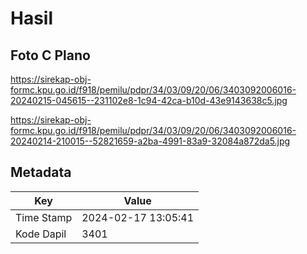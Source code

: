 # Hasil

## Foto C Plano

https://sirekap-obj-formc.kpu.go.id/f918/pemilu/pdpr/34/03/09/20/06/3403092006016-20240215-045615--231102e8-1c94-42ca-b10d-43e9143638c5.jpg

https://sirekap-obj-formc.kpu.go.id/f918/pemilu/pdpr/34/03/09/20/06/3403092006016-20240214-210015--52821659-a2ba-4991-83a9-32084a872da5.jpg


## Metadata

| Key        | Value               |
| ---------- | ------------------- |
| Time Stamp | 2024-02-17 13:05:41 |
| Kode Dapil | 3401                |



